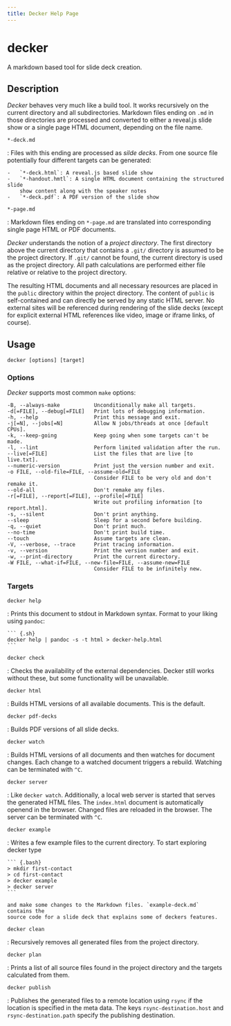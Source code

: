 ```yaml
---
title: Decker Help Page
---
```


# decker

A markdown based tool for slide deck creation.

## Description

*Decker* behaves very much like a build tool. It works recursively on the
current directory and all subdirectories. Markdown files ending on `.md` in
those directories are processed and converted to either a reveal.js slide show
or a single page HTML document, depending on the file name.

`*-deck.md`

:   Files with this ending are processed as *silde decks*. From one source file
    potentially four different targets can be generated:

    -   `*-deck.html`: A reveal.js based slide show
    -   `*-handout.hmtl`: A single HTML document containing the structured slide
        show content along with the speaker notes
    -   `*-deck.pdf`: A PDF version of the slide show

`*-page.md`

:   Markdown files ending on `*-page.md` are translated into corresponding
    single page HTML or PDF documents.

*Decker* understands the notion of a *project directory*. The first directory
above the current directory that contains a `.git/` directory is assumed to be
the project directory. If `.git/` cannot be found, the current directory is used
as the project directory. All path calculations are performed either file
relative or relative to the project directory.

The resulting HTML documents and all necessary resources are placed in the
`public` directory within the project directory. The content of `public` is
self-contained and can directly be served by any static HTML server. No external
sites will be referenced during rendering of the slide decks (except for
explicit external HTML references like video, image or iframe links, of course).

## Usage

```
decker [options] [target]
```

### Options

*Decker* supports most common `make` options:

    -B, --always-make           Unconditionally make all targets.
    -d[=FILE], --debug[=FILE]   Print lots of debugging information.
    -h, --help                  Print this message and exit.
    -j[=N], --jobs[=N]          Allow N jobs/threads at once [default CPUs].
    -k, --keep-going            Keep going when some targets can't be made.
    -l, --lint                  Perform limited validation after the run.
    --live[=FILE]               List the files that are live [to live.txt].
    --numeric-version           Print just the version number and exit.
    -o FILE, --old-file=FILE, --assume-old=FILE
                                Consider FILE to be very old and don't remake it.
    --old-all                   Don't remake any files.
    -r[=FILE], --report[=FILE], --profile[=FILE]
                                Write out profiling information [to report.html].
    -s, --silent                Don't print anything.
    --sleep                     Sleep for a second before building.
    -q, --quiet                 Don't print much.
    --no-time                   Don't print build time.
    --touch                     Assume targets are clean.
    -V, --verbose, --trace      Print tracing information.
    -v, --version               Print the version number and exit.
    -w, --print-directory       Print the current directory.
    -W FILE, --what-if=FILE, --new-file=FILE, --assume-new=FILE
                                Consider FILE to be infinitely new.

### Targets

`decker help`

:   Prints this document to stdout in Markdown syntax. Format to your liking
    using `pandoc`:

    ``` {.sh}
    decker help | pandoc -s -t html > decker-help.html
    ```

`decker check`

:   Checks the availability of the external dependencies. Decker still works
    without these, but some functionality will be unavailable.

`decker html`

:   Builds HTML versions of all available documents. This is the default.

`decker pdf-decks`

:   Builds PDF versions of all slide decks.

`decker watch`

:   Builds HTML versions of all documents and then watches for document changes.
    Each change to a watched document triggers a rebuild. Watching can be
    terminated with `^C`.

`decker server`

:   Like `decker watch`. Additionally, a local web server is started that serves
    the generated HTML files. The `index.html` document is automatically openend
    in the browser. Changed files are reloaded in the browser. The server can be
    terminated with `^C`.

`decker example`

:   Writes a few example files to the current directory. To start exploring
    decker type

    ``` {.bash}
    > mkdir first-contact
    > cd first-contact
    > decker example
    > decker server
    ```

    and make some changes to the Markdown files. `example-deck.md` contains the
    source code for a slide deck that explains some of deckers features.

`decker clean`

:   Recursively removes all generated files from the project directory.

`decker plan`

:   Prints a list of all source files found in the project directory and the
    targets calculated from them.

`decker publish`

:   Publishes the generated files to a remote location using `rsync` if the
    location is specified in the meta data. The keys `rsync-destination.host`
    and `rsync-destination.path` specify the publishing destination.
